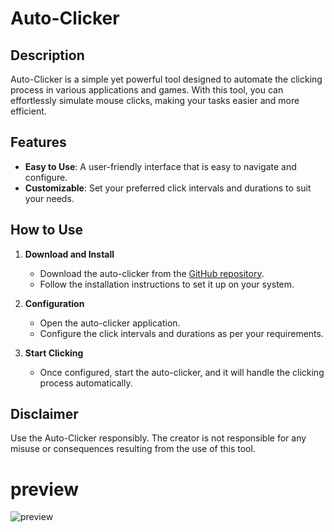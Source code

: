 # Auto-Clicker

## Description

Auto-Clicker is a simple yet powerful tool designed to automate the clicking process in various applications and games. With this tool, you can effortlessly simulate mouse clicks, making your tasks easier and more efficient.

## Features

- **Easy to Use**: A user-friendly interface that is easy to navigate and configure.
- **Customizable**: Set your preferred click intervals and durations to suit your needs.

## How to Use

1. **Download and Install**
   - Download the auto-clicker from the [GitHub repository](https://github.com/Nezar187/Auto-clicker/tree/main).
   - Follow the installation instructions to set it up on your system.

2. **Configuration**
   - Open the auto-clicker application.
   - Configure the click intervals and durations as per your requirements.

3. **Start Clicking**
   - Once configured, start the auto-clicker, and it will handle the clicking process automatically.

## Disclaimer

Use the Auto-Clicker responsibly. The creator is not responsible for any misuse or consequences resulting from the use of this tool.

# preview
![preview](https://github.com/Nezar187/Auto-clicker/assets/131178788/28de36bb-8112-4c7c-8cf6-31f5ee9a0ec8)
